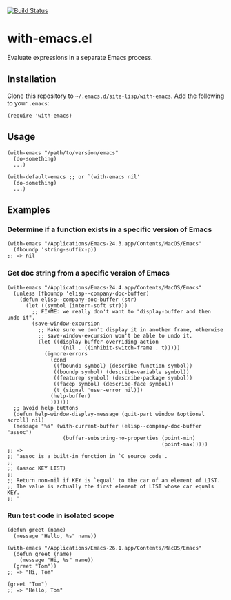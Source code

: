 [![Build Status](https://travis-ci.com/twlz0ne/with-emacs.el.svg?branch=master)](https://travis-ci.com/twlz0ne/with-emacs.el)

# with-emacs.el

Evaluate expressions in a separate Emacs process.

## Installation

Clone this repository to `~/.emacs.d/site-lisp/with-emacs`. Add the following to your `.emacs`:

```elisp
(require 'with-emacs)
```

## Usage

```elisp
(with-emacs "/path/to/version/emacs"
  (do-something)
  ...)

(with-default-emacs ;; or `(with-emacs nil'
  (do-something)
  ...)
```

## Examples

### Determine if a function exists in a specific version of Emacs

```elisp
(with-emacs "/Applications/Emacs-24.3.app/Contents/MacOS/Emacs"
  (fboundp 'string-suffix-p))
;; => nil
```

### Get doc string from a specific version of Emacs

```elisp
(with-emacs "/Applications/Emacs-24.4.app/Contents/MacOS/Emacs"
  (unless (fboundp 'elisp--company-doc-buffer)
    (defun elisp--company-doc-buffer (str)
      (let ((symbol (intern-soft str)))
        ;; FIXME: we really don't want to "display-buffer and then undo it".
        (save-window-excursion
          ;; Make sure we don't display it in another frame, otherwise
          ;; save-window-excursion won't be able to undo it.
          (let ((display-buffer-overriding-action
                 '(nil . ((inhibit-switch-frame . t)))))
            (ignore-errors
              (cond
               ((fboundp symbol) (describe-function symbol))
               ((boundp symbol) (describe-variable symbol))
               ((featurep symbol) (describe-package symbol))
               ((facep symbol) (describe-face symbol))
               (t (signal 'user-error nil)))
              (help-buffer)
              ))))))
  ;; avoid help buttons
  (defun help-window-display-message (quit-part window &optional scroll) nil)
  (message "%s" (with-current-buffer (elisp--company-doc-buffer "assoc")
                  (buffer-substring-no-properties (point-min)
                                                  (point-max)))))
;; => 
;; "assoc is a built-in function in `C source code'.
;;
;; (assoc KEY LIST)
;;
;; Return non-nil if KEY is `equal' to the car of an element of LIST.
;; The value is actually the first element of LIST whose car equals KEY.
;; "
```

### Run test code in isolated scope

```elisp
(defun greet (name)
  (message "Hello, %s" name))

(with-emacs "/Applications/Emacs-26.1.app/Contents/MacOS/Emacs"
  (defun greet (name)
    (message "Hi, %s" name))
  (greet "Tom"))
;; => "Hi, Tom"

(greet "Tom")
;; => "Hello, Tom"
```
